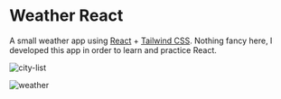 # Weather React

A small weather app using [React](https://react.dev/) + [Tailwind CSS](https://tailwindcss.com/). Nothing fancy here, I developed this app in order to learn and practice React.

![city-list](https://github.com/user-attachments/assets/81e244eb-5e75-4877-8f16-fc284106ec23)


![weather](https://github.com/user-attachments/assets/1bb2ebc0-3c7c-410b-a683-53029946402c)
